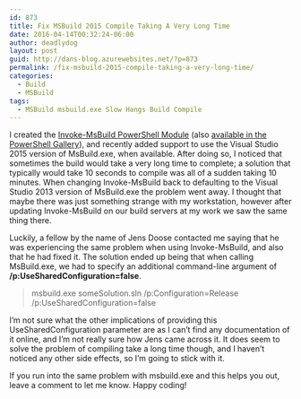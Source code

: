 ```yaml
---
id: 873
title: Fix MSBuild 2015 Compile Taking A Very Long Time
date: 2016-04-14T00:32:24-06:00
author: deadlydog
layout: post
guid: http://dans-blog.azurewebsites.net/?p=873
permalink: /fix-msbuild-2015-compile-taking-a-very-long-time/
categories:
  - Build
  - MSBuild
tags:
  - MSBuild msbuild.exe Slow Hangs Build Compile
---
```

I created the [Invoke-MsBuild PowerShell Module](https://invokemsbuild.codeplex.com/) (also [available in the PowerShell Gallery](https://www.powershellgallery.com/packages/Invoke-MsBuild/)), and recently added support to use the Visual Studio 2015 version of MsBuild.exe, when available. After doing so, I noticed that sometimes the build would take a very long time to complete; a solution that typically would take 10 seconds to compile was all of a sudden taking 10 minutes. When changing Invoke-MsBuild back to defaulting to the Visual Studio 2013 version of MsBuild.exe the problem went away. I thought that maybe there was just something strange with my workstation, however after updating Invoke-MsBuild on our build servers at my work we saw the same thing there.

Luckily, a fellow by the name of Jens Doose contacted me saying that he was experiencing the same problem when using Invoke-MsBuild, and also that he had fixed it. The solution ended up being that when calling MsBuild.exe, we had to specify an additional command-line argument of <font style="background-color: #ffffff"><strong>/p:UseSharedConfiguration=false</strong>.</font>

> <font style="background-color: #ffffff">msbuild.exe someSolution.sln /p:Configuration=Release /p:UseSharedConfiguration=false</font>

I’m not sure what the other implications of providing this UseSharedConfiguration parameter are as I can’t find any documentation of it online, and I’m not really sure how Jens came across it. It does seem to solve the problem of compiling take a long time though, and I haven’t noticed any other side effects, so I’m going to stick with it.

If you run into the same problem with msbuild.exe and this helps you out, leave a comment to let me know. Happy coding!